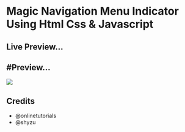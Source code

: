  <h1>Magic Navigation Menu Indicator Using Html Css & Javascript</h1>
<p align="center">
<h2>Live Preview...</h2>
 <a href="[https://lucky5isuru.github.io/Website-Login-And-Register-Page-Using-HTML-CSS-JavaScript/"></a>
</p>

<p align="center">
<h2>#Preview...</h2>
 <img src="https://telegra.ph/file/cc0db6cd846205d15d7ec.png" />
</p>


<h2>Credits</h2>

- @onlinetutorials
- @shyzu

